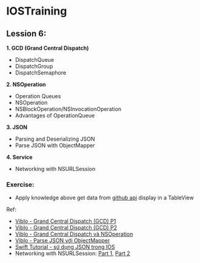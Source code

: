 # IOSTraining
## Lession 6:
**1. GCD (Grand Central Dispatch)**
+ DispatchQueue
+ DispatchGroup
+ DispatchSemaphore

**2. NSOperation**
+ Operation Queues
+ NSOperation
+ NSBlockOperation/NSInvocationOperation
+ Advantages of OperationQueue

**3. JSON**
+ Parsing and Deserializing JSON
+ Parse JSON with ObjectMapper

**4. Service**
+ Networking with NSURLSession

### Exercise:
+ Apply knowledge above get data from [github api](https://api.github.com/users/google/repos) display in a TableView

Ref:
+ [Viblo - Grand Central Dispatch (GCD) P1](https://viblo.asia/p/kien-thuc-phong-van-ios-phan-2-grand-central-dispatch-gcd-va-ung-dung-1VgZvB09ZAw)
+ [Viblo - Grand Central Dispatch (GCD) P2](https://viblo.asia/p/kien-thuc-phong-van-ios-phan-2-grand-central-dispatch-gcd-va-ung-dung-tt-Ljy5VbVj5ra)
+ [Viblo - Grand Central Dispatch và NSOperation](https://viblo.asia/p/concurrency-trong-ios-tim-hieu-ve-grand-central-dispatch-va-nsoperation-DljMbo8ZGVZn)
+ [Viblo - Parse JSON với ObjectMapper](https://viblo.asia/p/parse-json-voi-objectmapper-nwmGyMVYGoW)
+ [Swift Tutorial - sử dụng JSON trong IOS](https://viblo.asia/p/swift-tutorial-su-dung-json-trong-ios-5y8Rr7k6Mob3)
+ Networking with NSURLSession: [Part 1](https://code.tutsplus.com/tutorials/networking-with-nsurlsession-part-1--mobile-21394), [Part 2](https://code.tutsplus.com/tutorials/networking-with-nsurlsession-part-2--mobile-21581)
